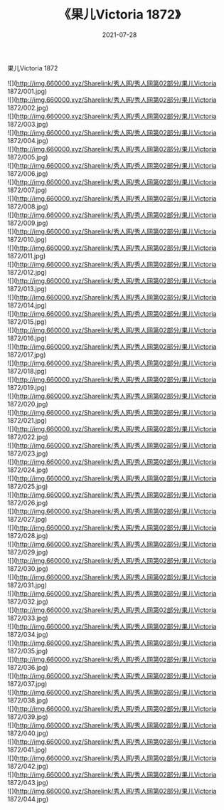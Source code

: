 ﻿---
layout: post
title:  《果儿Victoria 1872》
date:   2021-07-28
img: http://img.660000.xyz/Sharelink/秀人网/秀人网第02部分/果儿Victoria 1872/000.jpg
categories: [美女, 清纯, 唯美]
---

果儿Victoria 1872

  ![](http://img.660000.xyz/Sharelink/秀人网/秀人网第02部分/果儿Victoria 1872/001.jpg) <br> ![](http://img.660000.xyz/Sharelink/秀人网/秀人网第02部分/果儿Victoria 1872/002.jpg) <br> ![](http://img.660000.xyz/Sharelink/秀人网/秀人网第02部分/果儿Victoria 1872/003.jpg) <br> ![](http://img.660000.xyz/Sharelink/秀人网/秀人网第02部分/果儿Victoria 1872/004.jpg) <br> ![](http://img.660000.xyz/Sharelink/秀人网/秀人网第02部分/果儿Victoria 1872/005.jpg) <br> ![](http://img.660000.xyz/Sharelink/秀人网/秀人网第02部分/果儿Victoria 1872/006.jpg) <br> ![](http://img.660000.xyz/Sharelink/秀人网/秀人网第02部分/果儿Victoria 1872/007.jpg) <br> ![](http://img.660000.xyz/Sharelink/秀人网/秀人网第02部分/果儿Victoria 1872/008.jpg) <br> ![](http://img.660000.xyz/Sharelink/秀人网/秀人网第02部分/果儿Victoria 1872/009.jpg) <br> ![](http://img.660000.xyz/Sharelink/秀人网/秀人网第02部分/果儿Victoria 1872/010.jpg) <br> ![](http://img.660000.xyz/Sharelink/秀人网/秀人网第02部分/果儿Victoria 1872/011.jpg) <br> ![](http://img.660000.xyz/Sharelink/秀人网/秀人网第02部分/果儿Victoria 1872/012.jpg) <br> ![](http://img.660000.xyz/Sharelink/秀人网/秀人网第02部分/果儿Victoria 1872/013.jpg) <br> ![](http://img.660000.xyz/Sharelink/秀人网/秀人网第02部分/果儿Victoria 1872/014.jpg) <br> ![](http://img.660000.xyz/Sharelink/秀人网/秀人网第02部分/果儿Victoria 1872/015.jpg) <br> ![](http://img.660000.xyz/Sharelink/秀人网/秀人网第02部分/果儿Victoria 1872/016.jpg) <br> ![](http://img.660000.xyz/Sharelink/秀人网/秀人网第02部分/果儿Victoria 1872/017.jpg) <br> ![](http://img.660000.xyz/Sharelink/秀人网/秀人网第02部分/果儿Victoria 1872/018.jpg) <br> ![](http://img.660000.xyz/Sharelink/秀人网/秀人网第02部分/果儿Victoria 1872/019.jpg) <br> ![](http://img.660000.xyz/Sharelink/秀人网/秀人网第02部分/果儿Victoria 1872/020.jpg) <br> ![](http://img.660000.xyz/Sharelink/秀人网/秀人网第02部分/果儿Victoria 1872/021.jpg) <br> ![](http://img.660000.xyz/Sharelink/秀人网/秀人网第02部分/果儿Victoria 1872/022.jpg) <br> ![](http://img.660000.xyz/Sharelink/秀人网/秀人网第02部分/果儿Victoria 1872/023.jpg) <br> ![](http://img.660000.xyz/Sharelink/秀人网/秀人网第02部分/果儿Victoria 1872/024.jpg) <br> ![](http://img.660000.xyz/Sharelink/秀人网/秀人网第02部分/果儿Victoria 1872/025.jpg) <br> ![](http://img.660000.xyz/Sharelink/秀人网/秀人网第02部分/果儿Victoria 1872/026.jpg) <br> ![](http://img.660000.xyz/Sharelink/秀人网/秀人网第02部分/果儿Victoria 1872/027.jpg) <br> ![](http://img.660000.xyz/Sharelink/秀人网/秀人网第02部分/果儿Victoria 1872/028.jpg) <br> ![](http://img.660000.xyz/Sharelink/秀人网/秀人网第02部分/果儿Victoria 1872/029.jpg) <br> ![](http://img.660000.xyz/Sharelink/秀人网/秀人网第02部分/果儿Victoria 1872/030.jpg) <br> ![](http://img.660000.xyz/Sharelink/秀人网/秀人网第02部分/果儿Victoria 1872/031.jpg) <br> ![](http://img.660000.xyz/Sharelink/秀人网/秀人网第02部分/果儿Victoria 1872/032.jpg) <br> ![](http://img.660000.xyz/Sharelink/秀人网/秀人网第02部分/果儿Victoria 1872/033.jpg) <br> ![](http://img.660000.xyz/Sharelink/秀人网/秀人网第02部分/果儿Victoria 1872/034.jpg) <br> ![](http://img.660000.xyz/Sharelink/秀人网/秀人网第02部分/果儿Victoria 1872/035.jpg) <br> ![](http://img.660000.xyz/Sharelink/秀人网/秀人网第02部分/果儿Victoria 1872/036.jpg) <br> ![](http://img.660000.xyz/Sharelink/秀人网/秀人网第02部分/果儿Victoria 1872/037.jpg) <br> ![](http://img.660000.xyz/Sharelink/秀人网/秀人网第02部分/果儿Victoria 1872/038.jpg) <br> ![](http://img.660000.xyz/Sharelink/秀人网/秀人网第02部分/果儿Victoria 1872/039.jpg) <br> ![](http://img.660000.xyz/Sharelink/秀人网/秀人网第02部分/果儿Victoria 1872/040.jpg) <br> ![](http://img.660000.xyz/Sharelink/秀人网/秀人网第02部分/果儿Victoria 1872/041.jpg) <br> ![](http://img.660000.xyz/Sharelink/秀人网/秀人网第02部分/果儿Victoria 1872/042.jpg) <br> ![](http://img.660000.xyz/Sharelink/秀人网/秀人网第02部分/果儿Victoria 1872/043.jpg) <br> ![](http://img.660000.xyz/Sharelink/秀人网/秀人网第02部分/果儿Victoria 1872/044.jpg) <br>